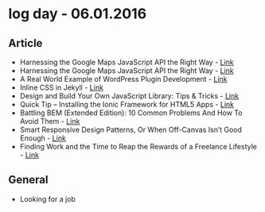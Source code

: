 # log day - 06.01.2016

## Article

- Harnessing the Google Maps JavaScript API the Right Way - [Link](https://www.sitepoint.com/google-maps-javascript-api-the-right-way/)
- Harnessing the Google Maps JavaScript API the Right Way - [Link](https://www.sitepoint.com/whats-next-for-edgehtml/)
- A Real World Example of WordPress Plugin Development - [Link](https://www.sitepoint.com/real-world-example-wordpress-plugin-development/)
- Inline CSS in Jekyll - [Link](https://www.sitepoint.com/inline-css-in-jekyll/)
- Design and Build Your Own JavaScript Library: Tips & Tricks - [Link](https://www.sitepoint.com/design-and-build-your-own-javascript-library/)
- Quick Tip – Installing the Ionic Framework for HTML5 Apps - [Link](https://www.sitepoint.com/quick-tip-installing-the-ionic-framework-for-html5-apps/)
- Battling BEM (Extended Edition): 10 Common Problems And How To Avoid Them - [Link](https://www.smashingmagazine.com/2016/06/battling-bem-extended-edition-common-problems-and-how-to-avoid-them/)
- Smart Responsive Design Patterns, Or When Off-Canvas Isn’t Good Enough - [Link](https://www.smashingmagazine.com/2016/05/smart-responsive-design-patterns-or-when-off-canvas-isnt-good-enough/)
- Finding Work and the Time to Reap the Rewards of a Freelance Lifestyle - [Link](http://ianlunn.co.uk/articles/finding-work-time-reap-rewards-freelance-lifestyle/)


## General 

- Looking for a job
